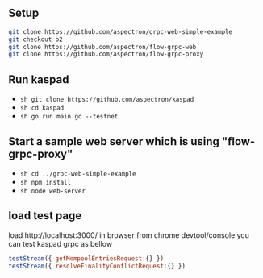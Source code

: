 ## Setup 


  ```sh 
  git clone https://github.com/aspectron/grpc-web-simple-example 
  git checkout b2
  git clone https://github.com/aspectron/flow-grpc-web
  git clone https://github.com/aspectron/flow-grpc-proxy
  ```

## Run kaspad
- ```sh git clone https://github.com/aspectron/kaspad ```
- ```sh cd kaspad ```
- ```sh go run main.go --testnet ```

## Start a sample web server which is using "flow-grpc-proxy"
- ```sh cd ../grpc-web-simple-example ```
- ```sh npm install ```
- ```sh node web-server ```

## load test page 
load http://localhost:3000/ in browser
from chrome devtool/console you can test kaspad grpc as bellow
```js
testStream({ getMempoolEntriesRequest:{} })
testStream({ resolveFinalityConflictRequest:{} })
```
